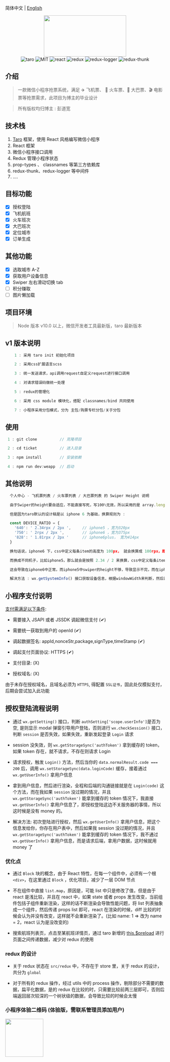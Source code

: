 简体中文 | [English](./README.en.md)

<div align='center'>
  <img src='https://github.com/PDKSophia/erek-ticket/raw/master/images/logo.png' width=260 height=130 />
</div>

<div align="center">
  <img src="https://img.shields.io/badge/taro-1.2.13-blue.svg" alt="taro">
  <img src="https://img.shields.io/badge/license-MIT-orange.svg" alt="MIT">
  <img src="https://img.shields.io/badge/react-16.4.1-yellow.svg" alt="react">
  <img src="https://img.shields.io/badge/react--redux-5.0.7-green.svg" alt="redux">
  <img src="https://img.shields.io/badge/redux--logger-3.0.6-red.svg" alt="redux-logger">
  <img src="https://img.shields.io/badge/redux--thunk-2.3.0-yellow.svg" alt="redux-thunk">
</div>

## 介绍

> 一款微信小程序抢票系统，满足 ✈️ 飞机票、 🚄 火车票、🚌 大巴票、🎬 电影票等抢票需求，此项目为博主的毕业设计

> 所有版权均归博主 : 彭道宽

## 技术栈

1. [Taro](https://nervjs.github.io/taro/) 框架，使用 React 风格编写微信小程序
2. React 框架
3. 微信小程序接口调用
4. Redux 管理小程序状态
5. prop-types 、 classnames 等第三方依赖库
6. redux-thunk、redux-logger 等中间件
7. ....

## 目标功能

- [x] 授权登陆
- [x] 飞机航班
- [x] 火车班次
- [x] 大巴班次
- [x] 定位城市
- [x] 订单生成

## 其他功能

- [x] 选取城市 A-Z
- [x] 获取用户设备信息
- [x] Swiper 左右滑动切换 tab
- [ ] 积分赚取
- [ ] 图片懒加载

## 项目环境

> Node 版本 v10.0 以上，微信开发者工具最新版，taro 最新版本

## v1 版本说明

```javascript
    1 : 采用 taro init 初始化项目

    2 : 采用css扩展语言scss

    3 : 统一发送请求，api调用request自定义request进行接口调用

    4 : 对请求错误码做统一处理

    5 : redux的管理化

    6 : 采用 css module 模块化，搭配 classnames/bind 共同使用

    7 : 小程序采用分包模式，分为 主包/购票专栏分包/关于分包

```

## 使用

```javascript
 1 : git clone          // 克隆项目

 2 : cd ticket          // 进入目录

 3 : npm install        // 安装依赖

 4 : npm run dev:weapp  // 启动
```

## 其他说明

```javascript
  个人中心 - 飞机票列表 / 火车票列表 / 大巴票列表 的 Swiper Height 说明

  由于Swiper的height要自适应，不能直接写死，写100%无效，所以采用的是 array.length * 每条的尺寸高度

  但是因为taro默认的设计稿是以 iphone 6 为基础，换算规则为 :

  const DEVICE_RATIO = {
    '640': ' 2.34rpx / 2px ',     // iphone5 ，宽为320px
    '750': ' 2rpx / 2px ',        // iphone6 ，宽为375px
    '828': ' 1.81rpx / 2px '      // iphone6plus， 宽为414px
  }

  换句话说，iphone6 下，css中定义每条item的高度为 100px， 就会换算成 100rpx，即真渲染的时候是50px

  而换成不同机子，比如iphone5，那么就会是按照 2.34 / 2 来换算，css中定义每条item的高度为 100px， 就会换算成 117rpx，真渲染时候是58.5px

  这会导致在iphone6中正常，而iphone5中swiper的height不够，导致显示不完，而在iphone6 plus中height太大，留出一片空白

  解决方法 : wx.getSystemInfo() 接口获取设备信息，根据windowWidth来判断，然后设计稿换算，从而解决问题

```

## 小程序支付说明

[支付需满足以下条件](https://pay.weixin.qq.com/wiki/doc/api/wxa/wxa_api.php?chapter=7_3&index=1):

- 需要接入 JSAPI 或者 JSSDK 调起微信支付 (✔)

- 需要统一获取到用户的 openId (✔)

- 调起数据签名: appId,nonceStr,package,signType,timeStamp (✔)

- 调起支付页面协议: HTTPS (✔)

- 支付目录: (X)

- 授权域名: (X)

由于未存在授权域名，且域名必须为 `HTTPS`, 得配置 `SSL证书`，固此处仅模拟支付，后期会尝试加入此功能

## 授权登陆流程说明

- 通过 `wx.getSetting()` 接口，判断 `authSetting['scope.userInfo']`是否为空, 是则显示 modal 弹窗引导用户登陆，否则进行 `wx.checkSession()` 接口，判断 `session` 是否失效，如果失效，重新发起登录 `Login` 请求

- session 没失效，则 `wx.getStorageSync('authToken')` 拿到缓存的 token，如果 token 存在，就不请求，不存在则请求 Login

- 请求授权，触发 `Login()` 方法，然后当你的 `data.normalResult.code === 200` 后，调用 `wx.setStorageSync(data.loginCode)` 缓存，接着通过 `wx.getUserInfo()` 拿用户信息

- 拿到用户信息，然后进行渲染，全程和后端的沟通链接就是在 `Login(code)` 这个方法，而在我如果 `session` 没过期的情况，并且 `wx.getStorageSync('authToken')` 能拿到缓存的 token 情况下，我直接 `wx.getUserInfo()` 拿用户信息了，即授权登陆这边不关服务器的事情，所以这时候是没有 money 的。

- 解决方法: 初次登陆进行授权，然后 `wx.getUserInfo()` 拿用户信息，把这个信息发给你，你存在用户表中，然后如果我 session 没过期的情况，并且 `wx.getStorageSync('authToken')` 能拿到缓存的 token 情况下，我不通过 `wx.getUserInfo()` 拿用户信息，而是请求后端，拿用户数据，这时候就用 money 了

### 优化点

- 通过 `Block` 块的概念，由于 React 特性，在每一个组件中，必须有一个根`<div>`，在这里通过 `Block` ，优化项目，减少了一层 DOM 节点

- 不在组件中直接 `list.map`，原因是，可能 list 中只是修改了值，但是由于 react 是浅比较，并且在 react 中，如果 state 或者 props 发生改变，当前组件包括子组件重新渲染，这样的话不断渲染会导致性能问题，将 list 列表抽象成一个组件，然后传递 props list 即可，react 在渲染的时候，diff 比较的时候会认为并没有改变，这样就不会重新渲染了。(比如 name: 1 => 改为 name = 2，react 认为是没改变的)

- 搜索航班列表页，点击至某航班详情页，通过 taro 新增的 [this.\$preload](https://github.com/NervJS/taro/commit/ae4ad6d) 进行页面之间传递数据，减少对 redux 的使用

### redux 的设计

- 关于 redux 状态在 `src/redux` 中，不存在于 store 里，关于 redux 的设计，共分为 `global`

- 对于所有的 redux 操作，经过 utils 中的 process 操作，剔除部分不需要的数据，扁平化数据，是的 redux 在比较的时，只需要比较前两三层即可，否则后端返回层次较深的一个树状级的数据，会导致比较的时候会太慢

### 小程序体验二维码 (体验版，需联系管理员添加用户)

<img src="https://github.com/PDKSophia/erek-ticket/raw/master/images/ticket.jpg" width=120 height=120>
